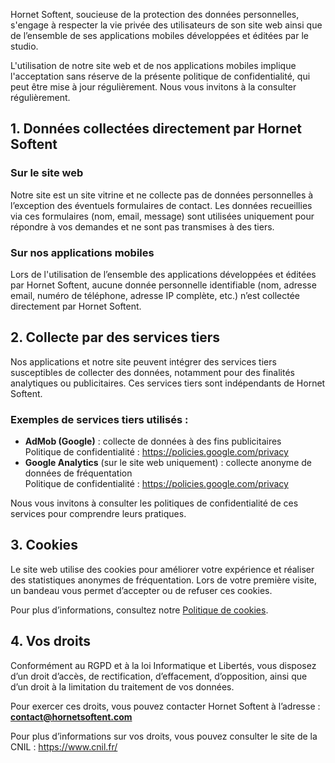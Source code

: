 <p>Hornet Softent, soucieuse de la protection des données personnelles, s'engage à respecter la vie privée des utilisateurs de son site web ainsi que de l’ensemble de ses applications mobiles développées et éditées par le studio.</p> <p>L'utilisation de notre site web et de nos applications mobiles implique l'acceptation sans réserve de la présente politique de confidentialité, qui peut être mise à jour régulièrement. Nous vous invitons à la consulter régulièrement.</p> <h2>1. Données collectées directement par Hornet Softent</h2> <h3>Sur le site web</h3> <p>Notre site est un site vitrine et ne collecte pas de données personnelles à l’exception des éventuels formulaires de contact. Les données recueillies via ces formulaires (nom, email, message) sont utilisées uniquement pour répondre à vos demandes et ne sont pas transmises à des tiers.</p> <h3>Sur nos applications mobiles</h3> <p>Lors de l'utilisation de l’ensemble des applications développées et éditées par Hornet Softent, aucune donnée personnelle identifiable (nom, adresse email, numéro de téléphone, adresse IP complète, etc.) n’est collectée directement par Hornet Softent.</p> <h2>2. Collecte par des services tiers</h2> <p>Nos applications et notre site peuvent intégrer des services tiers susceptibles de collecter des données, notamment pour des finalités analytiques ou publicitaires. Ces services tiers sont indépendants de Hornet Softent.</p> <h3>Exemples de services tiers utilisés :</h3> <ul> <li><strong>AdMob (Google)</strong> : collecte de données à des fins publicitaires<br /> Politique de confidentialité : <a href='https://policies.google.com/privacy' target='_blank' rel='noopener noreferrer'>https://policies.google.com/privacy</a> </li> <li><strong>Google Analytics</strong> (sur le site web uniquement) : collecte anonyme de données de fréquentation<br /> Politique de confidentialité : <a href='https://policies.google.com/privacy' target='_blank' rel='noopener noreferrer'>https://policies.google.com/privacy</a> </li> </ul> <p>Nous vous invitons à consulter les politiques de confidentialité de ces services pour comprendre leurs pratiques.</p> <h2>3. Cookies</h2> <p>Le site web utilise des cookies pour améliorer votre expérience et réaliser des statistiques anonymes de fréquentation. Lors de votre première visite, un bandeau vous permet d’accepter ou de refuser ces cookies.</p> <p>Pour plus d’informations, consultez notre <a href='#'>Politique de cookies</a>.</p> <h2>4. Vos droits</h2> <p>Conformément au RGPD et à la loi Informatique et Libertés, vous disposez d’un droit d’accès, de rectification, d’effacement, d’opposition, ainsi que d’un droit à la limitation du traitement de vos données.</p> <p>Pour exercer ces droits, vous pouvez contacter Hornet Softent à l’adresse :<br /> <strong><a href='mailto:contact@hornetsoftent.com'>contact@hornetsoftent.com</a></strong></p> <p>Pour plus d’informations sur vos droits, vous pouvez consulter le site de la CNIL : <a href='https://www.cnil.fr/' target='_blank' rel='noopener noreferrer'>https://www.cnil.fr/</a></p>
